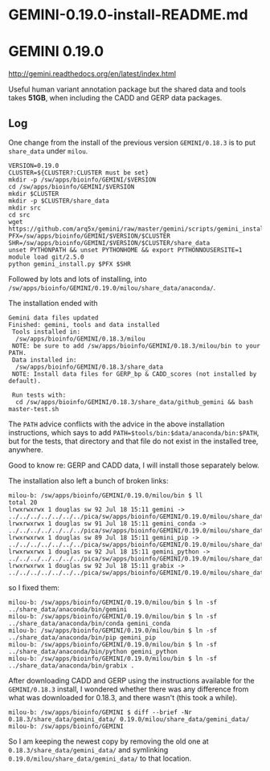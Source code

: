 # GEMINI-0.19.0-install-README.md

GEMINI 0.19.0
=============

<http://gemini.readthedocs.org/en/latest/index.html>

Useful human variant annotation package but the shared data and tools takes **51GB**, when including the CADD and GERP data packages.

Log
---

One change from the install of the previous version `GEMINI/0.18.3` is to put
`share_data` under `milou`.

    VERSION=0.19.0
    CLUSTER=${CLUSTER?:CLUSTER must be set}
    mkdir -p /sw/apps/bioinfo/GEMINI/$VERSION
    cd /sw/apps/bioinfo/GEMINI/$VERSION
    mkdir $CLUSTER
    mkdir -p $CLUSTER/share_data
    mkdir src
    cd src
    wget https://github.com/arq5x/gemini/raw/master/gemini/scripts/gemini_install.py
    PFX=/sw/apps/bioinfo/GEMINI/$VERSION/$CLUSTER
    SHR=/sw/apps/bioinfo/GEMINI/$VERSION/$CLUSTER/share_data
    unset PYTHONPATH && unset PYTHONHOME && export PYTHONNOUSERSITE=1
    module load git/2.5.0
    python gemini_install.py $PFX $SHR

Followed by lots and lots of installing, into
`/sw/apps/bioinfo/GEMINI/0.19.0/milou/share_data/anaconda/`.

The installation ended with 

    Gemini data files updated
    Finished: gemini, tools and data installed
     Tools installed in:
      /sw/apps/bioinfo/GEMINI/0.18.3/milou
     NOTE: be sure to add /sw/apps/bioinfo/GEMINI/0.18.3/milou/bin to your PATH.
     Data installed in:
      /sw/apps/bioinfo/GEMINI/0.18.3/share_data
     NOTE: Install data files for GERP_bp & CADD_scores (not installed by default).

     Run tests with:
      cd /sw/apps/bioinfo/GEMINI/0.18.3/share_data/github_gemini && bash master-test.sh

The `PATH` advice conflicts with the advice in the above installation
instructions, which says to add `PATH=$tools/bin:$data/anaconda/bin:$PATH`, but
for the tests, that directory and that file do not exist in the installed tree,
anywhere.

Good to know re: GERP and CADD data, I will install those separately below.

The installation also left a bunch of broken links:

    milou-b: /sw/apps/bioinfo/GEMINI/0.19.0/milou/bin $ ll
    total 20
    lrwxrwxrwx 1 douglas sw 92 Jul 18 15:11 gemini -> ../../../../../../../pica/sw/apps/bioinfo/GEMINI/0.19.0/milou/share_data/anaconda/bin/gemini
    lrwxrwxrwx 1 douglas sw 91 Jul 18 15:11 gemini_conda -> ../../../../../../../pica/sw/apps/bioinfo/GEMINI/0.19.0/milou/share_data/anaconda/bin/conda
    lrwxrwxrwx 1 douglas sw 89 Jul 18 15:11 gemini_pip -> ../../../../../../../pica/sw/apps/bioinfo/GEMINI/0.19.0/milou/share_data/anaconda/bin/pip
    lrwxrwxrwx 1 douglas sw 92 Jul 18 15:11 gemini_python -> ../../../../../../../pica/sw/apps/bioinfo/GEMINI/0.19.0/milou/share_data/anaconda/bin/python
    lrwxrwxrwx 1 douglas sw 92 Jul 18 15:11 grabix -> ../../../../../../../pica/sw/apps/bioinfo/GEMINI/0.19.0/milou/share_data/anaconda/bin/grabix

so I fixed them:

    milou-b: /sw/apps/bioinfo/GEMINI/0.19.0/milou/bin $ ln -sf ../share_data/anaconda/bin/gemini
    milou-b: /sw/apps/bioinfo/GEMINI/0.19.0/milou/bin $ ln -sf ../share_data/anaconda/bin/conda gemini_conda
    milou-b: /sw/apps/bioinfo/GEMINI/0.19.0/milou/bin $ ln -sf ../share_data/anaconda/bin/pip gemini_pip
    milou-b: /sw/apps/bioinfo/GEMINI/0.19.0/milou/bin $ ln -sf ../share_data/anaconda/bin/python gemini_python
    milou-b: /sw/apps/bioinfo/GEMINI/0.19.0/milou/bin $ ln -sf ../share_data/anaconda/bin/grabix .

After downloading CADD and GERP using the instructions available for the
`GEMINI/0.18.3` install, I wondered whether there was any difference from what
was downloaded for 0.18.3, and there wasn't (this took a while).

    milou-b: /sw/apps/bioinfo/GEMINI $ diff --brief -Nr 0.18.3/share_data/gemini_data/ 0.19.0/milou/share_data/gemini_data/
    milou-b: /sw/apps/bioinfo/GEMINI

So I am keeping the newest copy by removing the old one at
`0.18.3/share_data/gemini_data/` and symlinking
`0.19.0/milou/share_data/gemini_data/` to that location.

